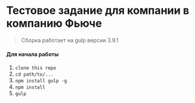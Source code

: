# Тестовое задание для компании в компанию Фьюче

> Сборка работает на gulp версии 3.9.1

#### Для начала работы

1. ```clone this repo```
2. ```cd path/to/...```
3. ```npm install gulp -g```  
4. ```npm install```
6. ```gulp```
